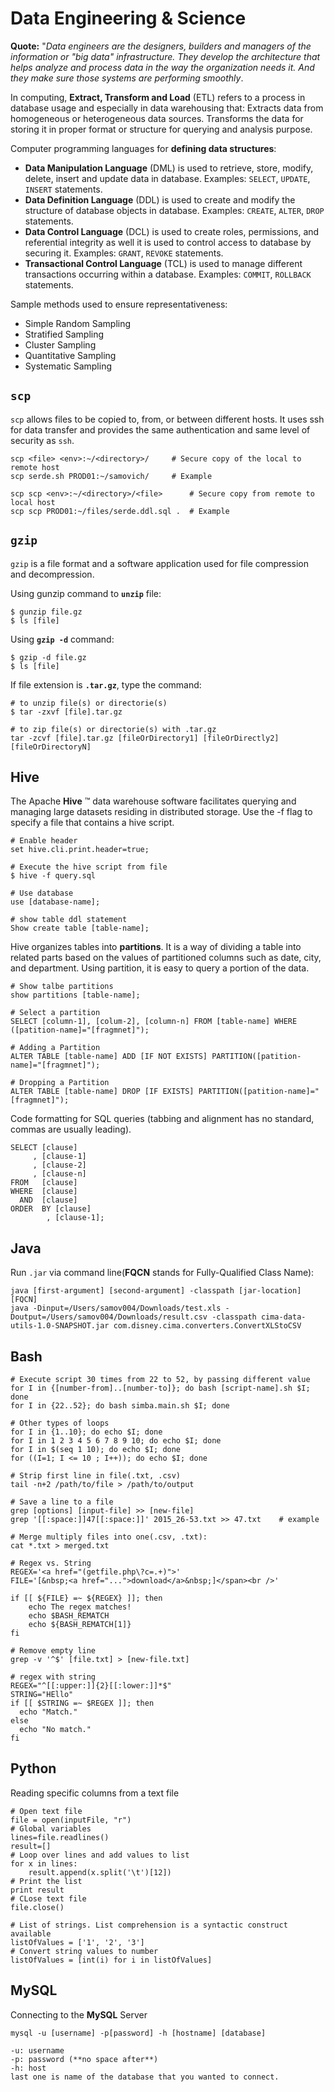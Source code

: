 # Data Engineering & Science

**Quote:** "*Data engineers are the designers, builders and managers of the information or "big data" infrastructure. They develop the architecture that helps analyze and process data in the way the organization needs it. And they make sure those systems are performing smoothly*.

In computing, **Extract, Transform and Load** (ETL) refers to a process in database usage and especially in data warehousing that: Extracts data from homogeneous or heterogeneous data sources. Transforms the data for storing it in proper format or structure for querying and analysis purpose.

Computer programming languages for **defining data structures**:

- **Data Manipulation Language** (DML) is used to retrieve, store, modify, delete, insert and update data in database. Examples: `SELECT`, `UPDATE`, `INSERT` statements.
- **Data Definition Language** (DDL) is used to create and modify the structure of database objects in database. Examples: `CREATE`, `ALTER`, `DROP` statements.
- **Data Control Language** (DCL) is used to create roles, permissions, and referential integrity as well it is used to control access to database by securing it. Examples: `GRANT`, `REVOKE` statements.
- **Transactional Control Language** (TCL) is used to manage different transactions occurring within a database. Examples: `COMMIT`, `ROLLBACK` statements.

Sample methods used to ensure representativeness:

- Simple Random Sampling
- Stratified Sampling
- Cluster Sampling
- Quantitative Sampling
- Systematic Sampling

## `scp`

`scp` allows files to be copied to, from, or between different hosts. It uses ssh for data transfer and provides the same authentication and same level of security as `ssh`.

    scp <file> <env>:~/<directory>/     # Secure copy of the local to remote host  
    scp serde.sh PROD01:~/samovich/     # Example

    scp scp <env>:~/<directory>/<file>      # Secure copy from remote to local host
    scp scp PROD01:~/files/serde.ddl.sql .  # Example

## `gzip`

`gzip` is a file format and a software application used for file compression and decompression. 
    
Using gunzip command to **`unzip`** file:

    $ gunzip file.gz
    $ ls [file]

Using **`gzip -d`** command:
    
    $ gzip -d file.gz
    $ ls [file]

If file extension is **`.tar.gz`**, type the command:

    # to unzip file(s) or directorie(s)
    $ tar -zxvf [file].tar.gz
    
    # to zip file(s) or directorie(s) with .tar.gz
    tar -zcvf [file].tar.gz [fileOrDirectory1] [fileOrDirectly2] [fileOrDirectoryN]

## Hive

The Apache **Hive** ™ data warehouse software facilitates querying and managing large datasets residing in distributed storage. Use the -f flag to specify a file that contains a hive script.
    
    # Enable header
    set hive.cli.print.header=true;
    
    # Execute the hive script from file
    $ hive -f query.sql
    
    # Use database
    use [database-name];
    
    # show table ddl statement
    Show create table [table-name];
    
Hive organizes tables into **partitions**. It is a way of dividing a table into related parts based on the values of partitioned columns such as date, city, and department. Using partition, it is easy to query a portion of the data.

    # Show talbe partitions
    show partitions [table-name];
    
    # Select a partition
    SELECT [column-1], [colum-2], [column-n] FROM [table-name] WHERE ([patition-name]="[fragmnet]");
    
    # Adding a Partition
    ALTER TABLE [table-name] ADD [IF NOT EXISTS] PARTITION([patition-name]="[fragmnet]");
    
    # Dropping a Partition
    ALTER TABLE [table-name] DROP [IF EXISTS] PARTITION([patition-name]="[fragmnet]");

Code formatting for SQL queries (tabbing and alignment has no standard, commas are usually leading).

    SELECT [clause] 
         , [clause-1]
         , [clause-2]
         , [clause-n]
    FROM   [clause] 
    WHERE  [clause] 
      AND  [clause]
    ORDER  BY [clause]
            , [clause-1];
 
## Java

Run `.jar` via command line(**FQCN** stands for Fully-Qualified Class Name):

    java [first-argument] [second-argument] -classpath [jar-location] [FQCN]
    java -Dinput=/Users/samov004/Downloads/test.xls -Doutput=/Users/samov004/Downloads/result.csv -classpath cima-data-utils-1.0-SNAPSHOT.jar com.disney.cima.converters.ConvertXLStoCSV

## Bash
    
    # Execute script 30 times from 22 to 52, by passing different value
    for I in {[number-from]..[number-to]}; do bash [script-name].sh $I; done
    for I in {22..52}; do bash simba.main.sh $I; done
    
    # Other types of loops
    for I in {1..10}; do echo $I; done 
    for I in 1 2 3 4 5 6 7 8 9 10; do echo $I; done
    for I in $(seq 1 10); do echo $I; done
    for ((I=1; I <= 10 ; I++)); do echo $I; done

    # Strip first line in file(.txt, .csv)
    tail -n+2 /path/to/file > /path/to/output
    
    # Save a line to a file
    grep [options] [input-file] >> [new-file]
    grep '[[:space:]]47[[:space:]]' 2015_26-53.txt >> 47.txt    # example
    
    # Merge multiply files into one(.csv, .txt):
    cat *.txt > merged.txt
    
    # Regex vs. String
    REGEX='<a href="(getfile.php\?c=.+)">'
    FILE='[&nbsp;<a href="...">download</a>&nbsp;]</span><br />'
    
    if [[ ${FILE} =~ ${REGEX} ]]; then
        echo The regex matches!
        echo $BASH_REMATCH
        echo ${BASH_REMATCH[1]}
    fi
    
    # Remove empty line
    grep -v '^$' [file.txt] > [new-file.txt]
    
    # regex with string
    REGEX="^[[:upper:]]{2}[[:lower:]]*$"
    STRING="HEllo"
    if [[ $STRING =~ $REGEX ]]; then
      echo "Match."
    else
      echo "No match."
    fi

## Python

Reading specific columns from a text file
    
    # Open text file
    file = open(inputFile, "r")
    # Global variables
    lines=file.readlines()
    result=[]
    # Loop over lines and add values to list
    for x in lines:
        result.append(x.split('\t')[12])
    # Print the list
    print result
    # CLose text file
    file.close()
    
    # List of strings. List comprehension is a syntactic construct available
    listOfValues = ['1', '2', '3']
    # Convert string values to number
    listOfValues = [int(i) for i in listOfValues]

## MySQL

Connecting to the **MySQL** Server

    mysql -u [username] -p[password] -h [hostname] [database] 

    -u: username
    -p: password (**no space after**)
    -h: host
    last one is name of the database that you wanted to connect.
